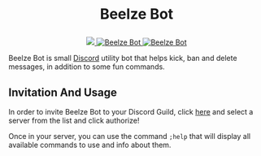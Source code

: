 
# <p align="center">Beelze Bot</p>


<p align="center">
<a href="https://discordbots.org/bot/700119467295768576">
  <img src="https://top.gg/api/widget/servers/700119467295768576.svg?noavatar=true" />
</a>
<a href="https://discordbots.org/bot/700119467295768576" >
  <img src="https://top.gg/api/widget/status/700119467295768576.svg?noavatar=true" alt="Beelze Bot" />
</a>
<a href="https://discordbots.org/bot/700119467295768576" >
  <img src="https://top.gg/api/widget/lib/700119467295768576.svg?noavatar=true" alt="Beelze Bot" />
</a>
</p>

Beelze Bot is small [Discord](https://discord.com/) utility bot that helps kick, ban and delete messages, in addition to some fun commands.

## Invitation And Usage
In order to invite Beelze Bot to your Discord Guild, click [here](https://discord.com/api/oauth2/authorize?client_id=700119467295768576&permissions=1077013575&scope=bot) and select a server from the list and click authorize!

Once in your server, you can use the command `;help` that will display all available commands to use and info about them.

